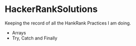 # HackerRankSolutions
Keeping the record of all the HankRank Practices I am doing.
- Arrays
- Try, Catch and Finally
